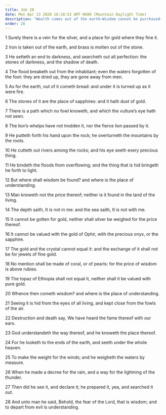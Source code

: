 ```yaml
---
title: Job 28
date: Mon Apr 13 2020 16:18:53 GMT-0600 (Mountain Daylight Time)
description: "Wealth comes out of the earth—Wisdom cannot be purchased—The fear of the Lord is wisdom, and to depart from evil is understanding."
order: 28
---
```


1 Surely there is a vein for the silver, and a place for gold where they fine it.

2 Iron is taken out of the earth, and brass is molten out of the stone.

3 He setteth an end to darkness, and searcheth out all perfection: the stones of darkness, and the shadow of death.

4 The flood breaketh out from the inhabitant; even the waters forgotten of the foot: they are dried up, they are gone away from men.

5 As for the earth, out of it cometh bread: and under it is turned up as it were fire.

6 The stones of it are the place of sapphires: and it hath dust of gold.

7 There is a path which no fowl knoweth, and which the vulture’s eye hath not seen.

8 The lion’s whelps have not trodden it, nor the fierce lion passed by it.

9 He putteth forth his hand upon the rock; he overturneth the mountains by the roots.

10 He cutteth out rivers among the rocks; and his eye seeth every precious thing.

11 He bindeth the floods from overflowing; and the thing that is hid bringeth he forth to light.

12 But where shall wisdom be found? and where is the place of understanding.

13 Man knoweth not the price thereof; neither is it found in the land of the living.

14 The depth saith, It is not in me: and the sea saith, It is not with me.

15 It cannot be gotten for gold, neither shall silver be weighed for the price thereof.

16 It cannot be valued with the gold of Ophir, with the precious onyx, or the sapphire.

17 The gold and the crystal cannot equal it: and the exchange of it shall not be for jewels of fine gold.

18 No mention shall be made of coral, or of pearls: for the price of wisdom is above rubies.

19 The topaz of Ethiopia shall not equal it, neither shall it be valued with pure gold.

20 Whence then cometh wisdom? and where is the place of understanding.

21 Seeing it is hid from the eyes of all living, and kept close from the fowls of the air.

22 Destruction and death say, We have heard the fame thereof with our ears.

23 God understandeth the way thereof, and he knoweth the place thereof.

24 For he looketh to the ends of the earth, and seeth under the whole heaven.

25 To make the weight for the winds; and he weigheth the waters by measure.

26 When he made a decree for the rain, and a way for the lightning of the thunder.

27 Then did he see it, and declare it; he prepared it, yea, and searched it out.

28 And unto man he said, Behold, the fear of the Lord, that is wisdom; and to depart from evil is understanding.
